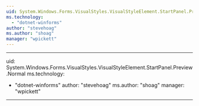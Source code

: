 ```yaml
---
uid: System.Windows.Forms.VisualStyles.VisualStyleElement.StartPanel.Preview
ms.technology: 
  - "dotnet-winforms"
author: "stevehoag"
ms.author: "shoag"
manager: "wpickett"
---
```


---
uid: System.Windows.Forms.VisualStyles.VisualStyleElement.StartPanel.Preview.Normal
ms.technology: 
  - "dotnet-winforms"
author: "stevehoag"
ms.author: "shoag"
manager: "wpickett"
---
